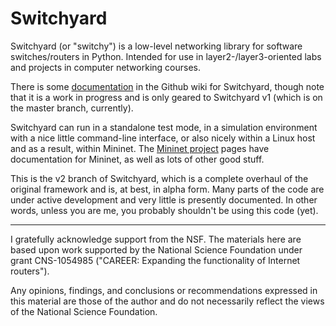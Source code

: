 Switchyard
==========

Switchyard (or "switchy") is a low-level networking library for software switches/routers in Python.  Intended for use in layer2-/layer3-oriented labs and projects in computer networking courses.

There is some [documentation](https://github.com/jsommers/switchyard/wiki) in the Github wiki for Switchyard, though note that it is a work in progress and is only geared to Switchyard v1 (which is on the master branch, currently).

Switchyard can run in a standalone test mode, in a simulation environment with a nice little command-line interface, or also nicely within a Linux host and as a result, within Mininet.  The [Mininet project](http://www.mininet.org) pages have documentation for Mininet, as well as lots of other good stuff.

This is the v2 branch of Switchyard, which is a complete overhaul of the original framework and is, at best, in alpha form.  Many parts of the code are under active development and very little is presently documented.  In other words, unless you are me, you probably shouldn't be using this code (yet).

----

I gratefully acknowledge support from the NSF.  The materials here are
based upon work supported by the National Science Foundation under
grant CNS-1054985 ("CAREER: Expanding the functionality of Internet
routers").

Any opinions, findings, and conclusions or recommendations expressed
in this material are those of the author and do not necessarily
reflect the views of the National Science Foundation.
